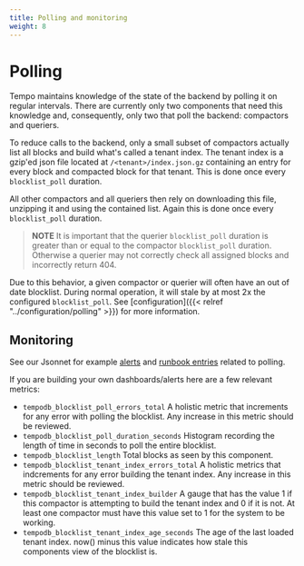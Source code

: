 ```yaml
---
title: Polling and monitoring
weight: 8
---
```


# Polling 

Tempo maintains knowledge of the state of the backend by polling it on regular intervals. There are currently
only two components that need this knowledge and, consequently, only two that poll the backend: compactors
and queriers. 

To reduce calls to the backend, only a small subset of compactors actually list all blocks and build 
what's called a tenant index. The tenant index is a gzip'ed json file located at `/<tenant>/index.json.gz` containing
an entry for every block and compacted block for that tenant. This is done once every `blocklist_poll` duration.

All other compactors and all queriers then rely on downloading this file, unzipping it and using the contained list. 
Again this is done once every `blocklist_poll` duration.

> **NOTE** It is important that the querier `blocklist_poll` duration is greater than or equal to the compactor `blocklist_poll` duration. Otherwise a querier may not correctly check all assigned blocks and incorrectly return 404.

Due to this behavior, a given compactor or querier will often have an out of date blocklist.
During normal operation, it will stale by at most 2x the configured `blocklist_poll`. See [configuration]({{< relref "../configuration/polling" >}})
for more information.

## Monitoring

See our Jsonnet for example [alerts](https://github.com/grafana/tempo/blob/main/operations/tempo-mixin/alerts.libsonnet) and [runbook entries](https://github.com/grafana/tempo/blob/main/operations/tempo-mixin/runbook.md)
related to polling. 

If you are building your own dashboards/alerts here are a few relevant metrics:

- `tempodb_blocklist_poll_errors_total`
  A holistic metric that increments for any error with polling the blocklist. Any increase in this metric should be reviewed.
- `tempodb_blocklist_poll_duration_seconds`
  Histogram recording the length of time in seconds to poll the entire blocklist.
- `tempodb_blocklist_length`
  Total blocks as seen by this component.
- `tempodb_blocklist_tenant_index_errors_total`
  A holistic metrics that indcrements for any error building the tenant index. Any increase in this metric should be reviewed.
- `tempodb_blocklist_tenant_index_builder`
  A gauge that has the value 1 if this compactor is attempting to build the tenant index and 0 if it is not. At least one compactor
  must have this value set to 1 for the system to be working.
- `tempodb_blocklist_tenant_index_age_seconds`
  The age of the last loaded tenant index. now() minus this value indicates how stale this components view of the blocklist is.
